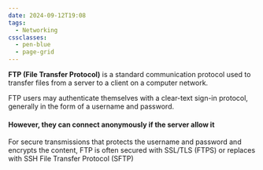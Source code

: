 ```yaml
---
date: 2024-09-12T19:08
tags:
  - Networking
cssclasses:
  - pen-blue
  - page-grid
---
```

**FTP (File Transfer Protocol)** is a standard communication protocol used to transfer files from a server to a client on a computer network.

FTP users may authenticate themselves with a clear-text sign-in protocol, generally in the form of a username and password. 

#### However, they can connect anonymously if the server allow it

For secure transmissions that protects the username and password and encrypts the content, FTP is often secured with SSL/TLS (FTPS) or replaces with SSH File Transfer Protocol (SFTP)

